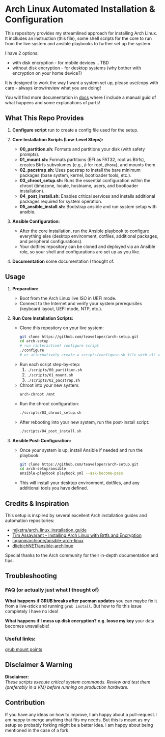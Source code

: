 # Arch Linux Automated Installation & Configuration

This repository provides my streamlined  approach for installing Arch Linux.
It inclludes an instruction (this file), some shell scripts for the core to run from the live system and ansible playbooks to further set up the system.

I have 2 options:
 - with disk encryption - for mobile devices .. TBD 
 - without disk encryption - for desktop systems (why bother with encryption on your home device?)

It is designed to work the way I want a system set up, please use/copy with care - always know/review what you are doing!

You will find more documentation in [docs](docs) where I include a manual guid of what happens and some explanations of parts!


## What This Repo Provides

1. **Configure script** run to create a config file used for the setup.
2. **Core Installation Scripts (Low-Level Steps):**
   - **00_partition.sh:** Formats and partitions your disk (with safety prompts).
   - **01_mount.sh:** Formats partitions (EFI as FAT32, root as Btrfs), creates Btrfs subvolumes (e.g., `@` for root, `@home`), and mounts them.
   - **02_pacstrap.sh:** Uses pacstrap to install the bare minimum packages (base system, kernel, bootloader tools, etc.).
   - **03_chroot_setup.sh:** Runs the essential configuration within the chroot (timezone, locale, hostname, users, and bootloader installation).
   - **04_post_install.sh:** Enables critical services and installs additional packages required for system operation.
   - **05_ansible_install.sh:** Bootstrap ansible and run system setup with ansible.

3. **Ansible Configuration:**
   - After the core installation, run the Ansible playbook to configure everything else (desktop environment, dotfiles, additional packages, and peripheral configurations).
   - Your dotfiles repository can be cloned and deployed via an Ansible role, so your shell and configurations are set up as you like.

4. **Documentation** some documentation I thought of.

## Usage

1. **Preparation:**
   - Boot from the Arch Linux live ISO in UEFI mode.
   - Connect to the Internet and verify your system prerequisites (keyboard layout, UEFI mode, NTP, etc.).

2. **Run Core Installation Scripts:**
   - Clone this repository on your live system:
     ```bash
     git clone https://github.com/teaveloper/arch-setup.git
     cd arch-setup
     # run (interactive) configure script
     ./configure
     # or alternatively create a scripts/configure.sh file with all needed values (as in config.template.sh
     ```
   - Run each script step-by-step:
     1. `./scripts/00_partition.sh`
     2. `./scripts/01_mount.sh`
     3. `./scripts/02_pacstrap.sh`
   - Chroot into your new system:
     ```bash
     arch-chroot /mnt
     ```
   - Run the chroot configuration:
     ```bash
     ./scripts/03_chroot_setup.sh
     ```
   - After rebooting into your new system, run the post-install script:
     ```bash
     ./scripts/04_post_install.sh
     ```

3. **Ansible Post-Configuration:**
   - Once your system is up, install Ansible if needed and run the playbook:
     ```bash
     git clone https://github.com/teaveloper/arch-setup.git
     cd arch-setup/ansible
     ansible-playbook playbook.yml --ask-become-pass
     ```
   - This will install your desktop environment, dotfiles, and any additional tools you have defined.

## Credits & Inspiration

This setup is inspired by several excellent Arch installation guides and automation repositories: 
- [mjkstra/arch_linux_installation_guide](https://gist.github.com/mjkstra/96ce7a5689d753e7a6bdd92cdc169bae)
- [Tim Assavarant - Installing Arch Linux with Brtfs and Encryption](https://dev.to/tassavarat/installing-arch-linux-with-btrfs-and-encryption-48na)
- [loganmarchione/ansible-arch-linux](https://github.com/loganmarchione/ansible-arch-linux)
- [dliebichNET/ansible-archlinux](https://codeberg.org/dliebichNET/ansible-archlinux.git)


Special thanks to the Arch community for their in-depth documentation and tips.

## Troubleshooting

### FAQ (or actually just what I thought of)
**What happens if GRUB breaks after pacman updates**
you can maybe fix it from a live-stick and running `grub install`. But how to fix this issue completely I have no idea!

**What happens if I mess up disk encryption? e.g. loose my key**
your data becomes unavailable!

### Useful links:

[grub mount points](https://wiki.archlinux.org/title/EFI_system_partition#Typical_mount_points)


## Disclaimer & Warning
**Disclaimer:**  
_These scripts execute critical system commands. Review and test them (preferably in a VM) before running on production hardware._

## Contribution

If you have any ideas on how to improve, I am happy about a pull-request. I am happy to merge anything that fits my needs. But this is meant as my setup so probably forking might be a better idea. I am happy about being mentioned in the case of a fork.
